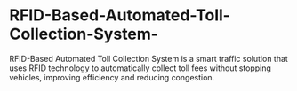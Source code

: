 # RFID-Based-Automated-Toll-Collection-System-
RFID-Based Automated Toll Collection System is a smart traffic solution that uses RFID technology to automatically collect toll fees without stopping vehicles, improving efficiency and reducing congestion.
